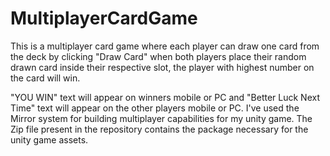# MultiplayerCardGame
 
This is a multiplayer card game where each player can draw one card from the deck by clicking "Draw Card" when both players place their random drawn card inside their respective slot, the player with highest number on the card will win.

"YOU WIN" text will appear on winners mobile or PC and "Better Luck Next Time" text will appear on the other players mobile or PC.
I've used the Mirror system for building multiplayer capabilities for my unity game.
The Zip file present in the repository contains the package necessary for the unity game assets.
